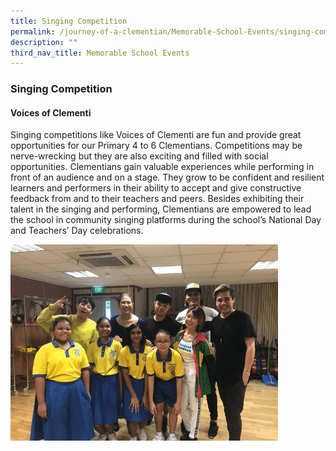 ```yaml
---
title: Singing Competition
permalink: /journey-of-a-clementian/Memorable-School-Events/singing-competition/
description: ""
third_nav_title: Memorable School Events
---
```

### Singing Competition
#### Voices of Clementi
Singing competitions like Voices of Clementi are fun and provide great opportunities for our Primary 4 to 6 Clementians. Competitions may be nerve-wrecking but they are also exciting and filled with social opportunities. Clementians gain valuable experiences while performing in front of an audience and on a stage. They grow to be confident and resilient learners and performers in their ability to accept and give constructive feedback from and to their teachers and peers. Besides exhibiting their talent in the singing and performing, Clementians are empowered to lead the school in community singing platforms during the school’s National Day and Teachers’ Day celebrations.

<img src="/images/singing%20competition.gif" 
     style="width:85%">